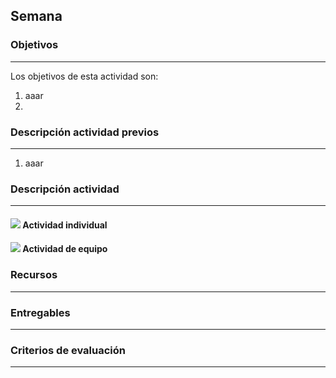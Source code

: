 ## Semana 

### Objetivos

----
Los objetivos de esta actividad son:

1. aaar
2. 
   
### Descripción actividad previos
----

1. aaar

### Descripción actividad

----

#### ![](./../../assets/images/individuo.png) Actividad individual

#### ![](./../../assets/images/grupo.png) Actividad de equipo

### Recursos

---


### Entregables

---

### Criterios de evaluación

---
